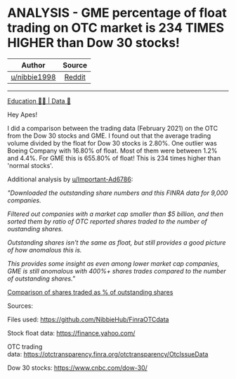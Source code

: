 ANALYSIS - GME percentage of float trading on OTC market is 234 TIMES HIGHER than Dow 30 stocks!
================================================================================================

| Author      | Source | 
|  :----:     |    :----:   |        
| [u/nibbie1998](https://www.reddit.com/user/nibbie1998/) | [Reddit](https://www.reddit.com/r/Superstonk/comments/mw2p3j/analysis_gme_percentage_of_float_trading_on_otc/) |

---

[Education 👨‍🏫 | Data 🔢](https://www.reddit.com/r/Superstonk/search?q=flair_name%3A%22Education%20%F0%9F%91%A8%E2%80%8D%F0%9F%8F%AB%20%7C%20Data%20%F0%9F%94%A2%22&restrict_sr=1)

Hey Apes!

I did a comparison between the trading data (February 2021) on the OTC from the Dow 30 stocks and GME. I found out that the average trading volume divided by the float for Dow 30 stocks is 2.80%. One outlier was Boeing Company with 16.80% of float. Most of them were between 1.2% and 4.4%. For GME this is 655.80% of float! This is 234 times higher than 'normal stocks'.

Additional analysis by [u/Important-Ad6786](https://www.reddit.com/u/Important-Ad6786/):

*"Downloaded the outstanding share numbers and this FINRA data for 9,000 companies.*

*Filtered out companies with a market cap smaller than $5 billion, and then sorted them by ratio of OTC reported shares traded to the number of oustanding shares.*

*Outstanding shares isn't the same as float, but still provides a good picture of how anomalous this is.*

*This provides some insight as even among lower market cap companies, GME is still anomalous with 400%+ shares trades compared to the number of outstanding shares."*

[Comparison of shares traded as % of outstanding shares](https://www.reddit.com/r/Superstonk/comments/mw2p3j/analysis_gme_percentage_of_float_trading_on_otc/gvfvesq?utm_source=share&utm_medium=web2x&context=3)

Sources:

Files used: <https://github.com/NibbieHub/FinraOTCdata>

Stock float data: <https://finance.yahoo.com/>

OTC trading data: <https://otctransparency.finra.org/otctransparency/OtcIssueData>

Dow 30 stocks: <https://www.cnbc.com/dow-30/>
